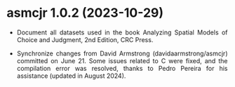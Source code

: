 

# asmcjr 1.0.2 (2023-10-29)

<div style="text-align: justify">


* Document all datasets used in the book Analyzing Spatial Models of Choice and Judgment, 2nd Edition, CRC Press.

* Synchronize changes from David Armstrong (davidaarmstrong/asmcjr) committed on June 21. Some issues related to C were fixed, and the compilation error was resolved, thanks to Pedro Pereira for his assistance (updated in August 2024).

</div>

